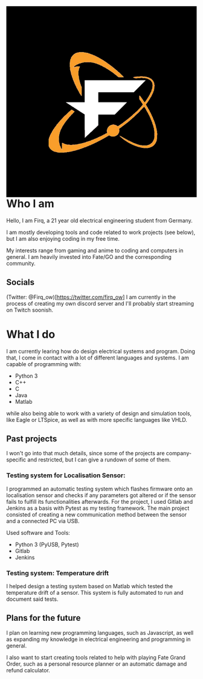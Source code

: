 <img src="https://github.com/Firq-ow/Firq/raw/main/files/dark_pfp.png" align="right">

# Who I am

Hello, I am Firq, a 21 year old electrical engineering student from Germany. 

I am mostly developing tools and code related to work projects (see below), but I am also enjoying coding in my free time.

My interests range from gaming and anime to coding and computers in general. I am heavily invested into Fate/GO and the corresponding community.

## Socials

(Twitter: @Firq_ow)[https://twitter.com/firq_ow]
I am currently in the process of creating my own discord server and I'll probably start streaming on Twitch soonish.

# What I do

I am currently learing how do design electrical systems and program. Doing that, I come in contact with a lot of different languages and systems.
I am capable of programming with:

- Python 3
- C++
- C
- Java
- Matlab

while also being able to work with a variety of design and simulation tools, like Eagle or LTSpice, as well as with more specific languages like VHLD.

## Past projects

I won't go into that much details, since some of the projects are company-specific and restricted, but I can give a rundown of some of them.

### Testing system for Localisation Sensor:

I programmed an automatic testing system which flashes firmware onto an localisation sensor and checks if any parameters got altered or if the sensor fails to fulfill its functionalities afterwards. For the project, I used Gitlab and Jenkins as a basis with Pytest as my testing framework. The main project consisted of creating a new communication method between the sensor and a connected PC via USB.

Used software and Tools:
- Python 3 (PyUSB, Pytest)
- Gitlab
- Jenkins

### Testing system: Temperature drift

I helped design a testing system based on Matlab which tested the temperature drift of a sensor. This system is fully automated to run and document said tests.

## Plans for the future

I plan on learning new programming languages, such as Javascript, as well as expanding my knowledge in electrical engineering and programming in general.

I also want to start creating tools related to help with playing Fate Grand Order, such as a personal resource planner or an automatic damage and refund calculator.



